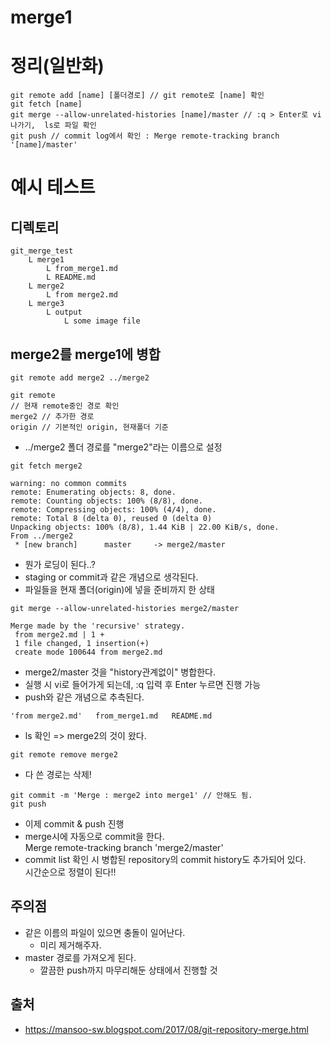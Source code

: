 # merge1

# 정리(일반화)
~~~
git remote add [name] [폴더경로] // git remote로 [name] 확인
git fetch [name]
git merge --allow-unrelated-histories [name]/master // :q > Enter로 vi 나가기,  ls로 파일 확인
git push // commit log에서 확인 : Merge remote-tracking branch '[name]/master'
~~~

# 예시 테스트

## 디렉토리
~~~
git_merge_test
    L merge1
        L from_merge1.md
        L README.md
    L merge2
        L from merge2.md
    L merge3
        L output
            L some image file
~~~

## merge2를 merge1에 병합
~~~
git remote add merge2 ../merge2

git remote
// 현재 remote중인 경로 확인
merge2 // 추가한 경로
origin // 기본적인 origin, 현재폴더 기준

~~~
- ../merge2 폴더 경로를 "merge2"라는 이름으로 설정

~~~
git fetch merge2

warning: no common commits
remote: Enumerating objects: 8, done.
remote: Counting objects: 100% (8/8), done.
remote: Compressing objects: 100% (4/4), done.
remote: Total 8 (delta 0), reused 0 (delta 0)
Unpacking objects: 100% (8/8), 1.44 KiB | 22.00 KiB/s, done.
From ../merge2
 * [new branch]      master     -> merge2/master

~~~
- 뭔가 로딩이 된다..?
- staging or commit과 같은 개념으로 생각된다.
- 파일들을 현재 폴더(origin)에 넣을 준비까지 한 상태

~~~
git merge --allow-unrelated-histories merge2/master

Merge made by the 'recursive' strategy.
 from merge2.md | 1 +
 1 file changed, 1 insertion(+)
 create mode 100644 from merge2.md
~~~
- merge2/master 것을 "history관계없이" 병합한다.
- 실행 시 vi로 들어가게 되는데, :q 입력 후 Enter 누르면 진행 가능
- push와 같은 개념으로 추측된다.

~~~
'from merge2.md'   from_merge1.md   README.md
~~~
- ls 확인 => merge2의 것이 왔다.

~~~
git remote remove merge2
~~~
- 다 쓴 경로는 삭제!

~~~
git commit -m 'Merge : merge2 into merge1' // 안해도 됨.
git push
~~~
- 이제 commit & push 진행
- merge시에 자동으로 commit을 한다.  
  Merge remote-tracking branch 'merge2/master'
- commit list 확인 시 병합된 repository의 commit history도 추가되어 있다.  
  시간순으로 정렬이 된다!!

## 주의점
- 같은 이름의 파일이 있으면 충돌이 일어난다.
    - 미리 제거해주자.
- master 경로를 가져오게 된다.
    - 깔끔한 push까지 마무리해둔 상태에서 진행할 것
## 출처
- https://mansoo-sw.blogspot.com/2017/08/git-repository-merge.html
